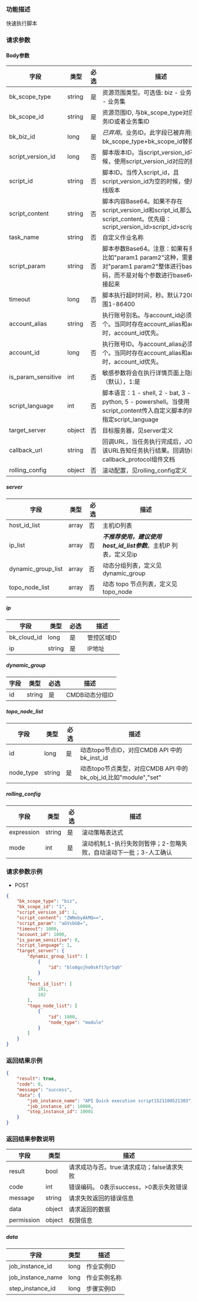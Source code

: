 ### 功能描述

快速执行脚本

### 请求参数

#### Body参数

| 字段                 | 类型     | 必选 | 描述                                                                                                               |
|--------------------|--------|----|------------------------------------------------------------------------------------------------------------------|
| bk_scope_type      | string | 是  | 资源范围类型。可选值: biz - 业务，biz_set - 业务集                                                                               |
| bk_scope_id        | string | 是  | 资源范围ID, 与bk_scope_type对应, 表示业务ID或者业务集ID                                                                          |
| bk_biz_id          | long   | 是  | *已弃用*。业务ID。此字段已被弃用并由字段bk_scope_type+bk_scope_id替换                                                                |
| script_version_id  | long   | 否  | 脚本版本ID。当script_version_id不为空的时候，使用script_version_id对应的脚本版本                                                       |
| script_id          | string | 否  | 脚本ID。当传入script_id，且script_version_id为空的时候，使用脚本的上线版本                                                              |
| script_content     | string | 否  | 脚本内容Base64。如果不存在script_version_id和script_id,那么使用script_content。优先级：script_version_id>script_id>script_content    |
| task_name          | string | 否  | 自定义作业名称                                                                                                          |
| script_param       | string | 否  | 脚本参数Base64。注意：如果有多个参数，比如&#34;param1 param2&#34;这种，需要对&#34;param1 param2&#34;整体进行base64编码，而不是对每个参数进行base64编码再拼接起来 |
| timeout            | long   | 否  | 脚本执行超时时间，秒。默认7200，取值范围1-86400                                                                                    |
| account_alias      | string | 否  | 执行账号别名。与account_id必须存在一个。当同时存在account_alias和account_id时，account_id优先。                                            |
| account_id         | long   | 否  | 执行账号ID。与account_alias必须存在一个。当同时存在account_alias和account_id时，account_id优先。                                         |
| is_param_sensitive | int    | 否  | 敏感参数将会在执行详情页面上隐藏, 0:不是（默认），1:是                                                                                   |
| script_language    | int    | 否  | 脚本语言：1 - shell, 2 - bat, 3 - perl, 4 - python, 5 - powershell。当使用script_content传入自定义脚本的时候，需要指定script_language    |
| target_server      | object | 否  | 目标服务器，见server定义                                                                                                  |
| callback_url       | string | 否  | 回调URL，当任务执行完成后，JOB会调用该URL告知任务执行结果。回调协议参考callback_protocol组件文档                                                    |
| rolling_config     | object | 否  | 滚动配置，见rolling_config定义                                                                                           |

##### server

| 字段                 | 类型    | 必选 | 描述                                           |
|--------------------|-------|----|----------------------------------------------|
| host_id_list       | array | 否  | 主机ID列表                                       |
| ip_list            | array | 否  | ***不推荐使用，建议使用host_id_list参数***。主机IP 列表，定义见ip |
| dynamic_group_list | array | 否  | 动态分组列表，定义见dynamic_group                      |
| topo_node_list     | array | 否  | 动态 topo 节点列表，定义见topo_node                    |

##### ip

| 字段          | 类型     | 必选 | 描述     |
|-------------|--------|----|--------|
| bk_cloud_id | long   | 是  | 管控区域ID |
| ip          | string | 是  | IP地址   |

##### dynamic_group

| 字段 | 类型     | 必选 | 描述         |
|----|--------|----|------------|
| id | string | 是  | CMDB动态分组ID |

##### topo_node_list

| 字段        | 类型     | 必选 | 描述                                                  |
|-----------|--------|----|-----------------------------------------------------|
| id        | long   | 是  | 动态topo节点ID，对应CMDB API 中的 bk_inst_id                 |
| node_type | string | 是  | 动态topo节点类型，对应CMDB API 中的 bk_obj_id,比如"module","set" |

##### rolling_config

| 字段         | 类型     | 必选 | 描述                                   |
|------------|--------|----|--------------------------------------|
| expression | string | 是  | 滚动策略表达式                              |
| mode       | int    | 是  | 滚动机制,1-执行失败则暂停；2-忽略失败，自动滚动下一批；3-人工确认 |

### 请求参数示例

- POST

```json
{
    "bk_scope_type": "biz",
    "bk_scope_id": "1",
    "script_version_id": 1,
    "script_content": "ZWNobyAkMQ==",
    "script_param": "aGVsbG8=",
    "timeout": 1000,
    "account_id": 1000,
    "is_param_sensitive": 0,
    "script_language": 1,
    "target_server": {
        "dynamic_group_list": [
            {
                "id": "blo8gojho0skft7pr5q0"
            }
        ],
        "host_id_list": [
            101,
            102
        ],
        "topo_node_list": [
            {
                "id": 1000,
                "node_type": "module"
            }
        ]
    }
}
```

### 返回结果示例

```json
{
    "result": true,
    "code": 0,
    "message": "success",
    "data": {
        "job_instance_name": "API Quick execution script1521100521303",
        "job_instance_id": 10000,
        "step_instance_id": 10001
    }
}
```

### 返回结果参数说明

| 字段         | 类型     | 描述                         |
|------------|--------|----------------------------|
| result     | bool   | 请求成功与否。true:请求成功；false请求失败 |
| code       | int    | 错误编码。 0表示success，>0表示失败错误  |
| message    | string | 请求失败返回的错误信息                |
| data       | object | 请求返回的数据                    |
| permission | object | 权限信息                       |

##### data

| 字段                | 类型   | 描述     |
|-------------------|------|--------|
| job_instance_id   | long | 作业实例ID |
| job_instance_name | long | 作业实例名称 |
| step_instance_id  | long | 步骤实例ID |
